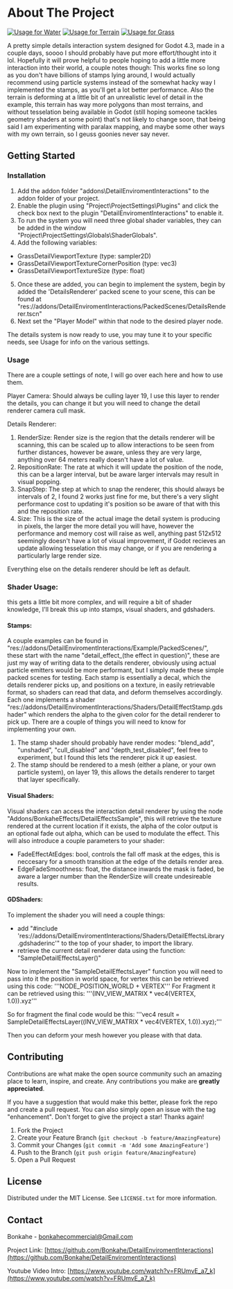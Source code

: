 <!-- ABOUT THE PROJECT -->
# About The Project

[![Usage for Water][water-example]]()
[![Usage for Terrain][terrain-example]]()
[![Usage for Grass][grass-example]]()

A pretty simple details interaction system designed for Godot 4.3, made in a couple days, soooo I should probably have put more effort/thought into it lol.
Hopefully it will prove helpful to people hoping to add a little more interaction into their world, a couple notes though:
This works fine so long as you don't have billions of stamps lying around, I would actually recommend using particle systems instead of the somewhat hacky way I implemented the stamps, as you'll get a lot better performance. 
Also the terrain is deforming at a little bit of an unrealistic level of detail in the example, this terrain has way more polygons than most terrains, and without tesselation being available in Godot (still hoping someone tackles geometry shaders at some point) that's not likely to change soon, that being said I am experimenting with paralax mapping, and maybe some other ways with my own terrain, so I geuss goonies never say never.


<!-- GETTING STARTED -->
## Getting Started


### Installation

1. Add the addon folder "addons\DetailEnviromentInteractions" to the addon folder of your project.
2. Enable the plugin using "Project\ProjectSettings\Plugins" and click the check box next to the plugin "DetailEnviromentInteractions" to enable it.
3. To run the system you will need three global shader variables, they can be added in the window "Project\ProjectSettings\Globals\ShaderGlobals".
4. Add the following variables:
  * GrassDetailViewportTexture (type: sampler2D)
  * GrassDetailViewportTextureCornerPosition (type: vec3)
  * GrassDetailViewportTextureSize (type: float)
5. Once these are added, you can begin to implement the system, begin by added the 'DetailsRenderer' packed scene to your scene, this can be found at "res://addons/DetailEnviromentInteractions/PackedScenes/DetailsRenderer.tscn"
6. Next set the "Player Model" within that node to the desired player node.

The details system is now ready to use, you may tune it to your specific needs, see Usage for info on the various settings.


### Usage

There are a couple settings of note, I will go over each here and how to use them.

Player Camera:
Should always be culling layer 19, I use this layer to render the details, you can change it but you will need to change the detail renderer camera cull mask.

Details Renderer:
1. RenderSize: Render size is the region that the details renderer will be scanning, this can be scaled up to allow interactions to be seen from further distances, however be aware, unless they are very large, anything over 64 meters really doesn't have a lot of value.
2. RepositionRate: The rate at which it will update the position of the node, this can be a larger interval, but be aware larger intervals may result in visual popping.
3. SnapStep: The step at which to snap the renderer, this should always be intervals of 2, I found 2 works just fine for me, but there's a very slight performance cost to updating it's position so be aware of that with this and the reposition rate.
4. Size: This is the size of the actual image the detail system is producing in pixels, the larger the more detail you will have, however the performance and memory cost will raise as well, anything past 512x512 seemingly doesn't have a lot of visual improvement, if Godot recieves an update allowing tesselation this may change, or if you are rendering a particularly large render size.

Everything else on the details renderer should be left as default.

### Shader Usage:
this gets a little bit more complex, and will require a bit of shader knowledge, I'll break this up into stamps, visual shaders, and gdshaders.

#### Stamps:
A couple examples can be found in "res://addons/DetailEnviromentInteractions/Example/PackedScenes/", these start with the name "detail_effect_(the effect in question)", these are just my way of writing data to the details renderer, obviously using actual particle emitters would be more performant, but I simply made these simple packed scenes for testing.
Each stamp is essentially a decal, which the details renderer picks up, and positions on a texture, in easily retrievable format, so shaders can read that data, and deform themselves accordingly.
Each one implements a shader "res://addons/DetailEnviromentInteractions/Shaders/DetailEffectStamp.gdshader" which renders the alpha to the given color for the detail renderer to pick up. There are a couple of things you will need to know for implementing your own.
1. The stamp shader should probably have render modes: "blend_add", "unshaded", "cull_disabled" and "depth_test_disabled", feel free to experiment, but I found this lets the renderer pick it up easiest.
2. The stamp should be rendered to a mesh (either a plane, or your own particle system), on layer 19, this allows the details renderer to target that layer specifically.

#### Visual Shaders:
Visual shaders can access the interaction detail renderer by using the node "Addons/BonkaheEffects/DetailEffectsSample", this will retrieve the texture rendered at the current location if it exists, the alpha of the color output is an optional fade out alpha, which can be used to modulate the effect.
This will also introduce a couple parameters to your shader:
* FadeEffectAtEdges: bool, controls the fall off mask at the edges, this is neccesary for a smooth transition at the edge of the details render area.
* EdgeFadeSmoothness: float, the distance inwards the mask is faded, be aware a larger number than the RenderSize will create undesireable results.

#### GDShaders:
To implement the shader you will need a couple things:
* add "#include 'res://addons/DetailEnviromentInteractions/Shaders/DetailEffectsLibrary.gdshaderinc'" to  the top of your shader, to import the library.
* retrieve the current detail renderer data using the function: "SampleDetailEffectsLayer()"
  
Now to implement the "SampleDetailEffectsLayer" function you will need to pass into it the position in world space, for vertex this can be retrieved using this code:
'''NODE_POSITION_WORLD + VERTEX'''
For Fragment it can be retrieved using this:
'''(INV_VIEW_MATRIX * vec4(VERTEX, 1.0)).xyz'''

So for fragment the final code would be this:
'''vec4 result = SampleDetailEffectsLayer((INV_VIEW_MATRIX * vec4(VERTEX, 1.0)).xyz);'''

Then you can deform your mesh however you please with that data.

<!-- CONTRIBUTING -->
## Contributing

Contributions are what make the open source community such an amazing place to learn, inspire, and create. Any contributions you make are **greatly appreciated**.

If you have a suggestion that would make this better, please fork the repo and create a pull request. You can also simply open an issue with the tag "enhancement".
Don't forget to give the project a star! Thanks again!

1. Fork the Project
2. Create your Feature Branch (`git checkout -b feature/AmazingFeature`)
3. Commit your Changes (`git commit -m 'Add some AmazingFeature'`)
4. Push to the Branch (`git push origin feature/AmazingFeature`)
5. Open a Pull Request


<!-- LICENSE -->
## License

Distributed under the MIT License. See `LICENSE.txt` for more information.

<!-- CONTACT -->
## Contact

Bonkahe - bonkahecommercial@Gmail.com

Project Link: [https://github.com/Bonkahe/DetailEnviromentInteractions](https://github.com/Bonkahe/DetailEnviromentInteractions)

Youtube Video Intro: [https://www.youtube.com/watch?v=FRUmvE_a7_k](https://www.youtube.com/watch?v=FRUmvE_a7_k)

<!-- MARKDOWN LINKS & IMAGES -->

[water-example]: ExampleWater.gif
[terrain-example]: ExampleTerrain.gif
[grass-example]: ExampleGrass.gif
